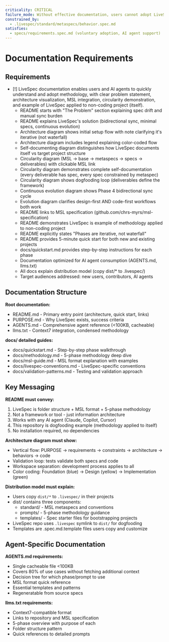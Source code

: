 ```yaml
---
criticality: CRITICAL
failure_mode: Without effective documentation, users cannot adopt LiveSpec and agents cannot assist effectively
constrained_by:
  - .livespec/standard/metaspecs/behavior.spec.md
satisfies:
  - specs/requirements.spec.md (voluntary adoption, AI agent support)
---
```


# Documentation Requirements

## Requirements
- [!] LiveSpec documentation enables users and AI agents to quickly understand and adopt methodology, with clear problem statement, architecture visualization, MSL integration, circularity demonstration, and example of LiveSpec applied to non-coding project (itself).
  - README starts with "The Problem" section explaining spec drift and manual sync burden
  - README explains LiveSpec's solution (bidirectional sync, minimal specs, continuous evolution)
  - Architecture diagram shows initial setup flow with note clarifying it's iterative (not waterfall)
  - Architecture diagram includes legend explaining color-coded flow
  - Self-documenting diagram distinguishes how LiveSpec documents itself vs target project structure
  - Circularity diagram (MSL → base → metaspecs → specs → deliverables) with clickable MSL link
  - Circularity diagram demonstrates complete self-documentation (every deliverable has spec, every spec constrained by metaspec)
  - Circularity diagram shows dogfooding loop (deliverables define the framework)
  - Continuous evolution diagram shows Phase 4 bidirectional sync cycle
  - Evolution diagram clarifies design-first AND code-first workflows both work
  - README links to MSL specification (github.com/chrs-myrs/msl-specification)
  - README demonstrates LiveSpec is example of methodology applied to non-coding project
  - README explicitly states "Phases are iterative, not waterfall"
  - README provides 5-minute quick start for both new and existing projects
  - docs/quickstart.md provides step-by-step instructions for each phase
  - Documentation optimized for AI agent consumption (AGENTS.md, llms.txt)
  - All docs explain distribution model (copy dist/* to .livespec/)
  - Target audiences addressed: new users, contributors, AI agents

## Documentation Structure

**Root documentation:**
- README.md - Primary entry point (architecture, quick start, links)
- PURPOSE.md - Why LiveSpec exists, success criteria
- AGENTS.md - Comprehensive agent reference (<100KB, cacheable)
- llms.txt - Context7 integration, condensed methodology

**docs/ detailed guides:**
- docs/quickstart.md - Step-by-step phase walkthrough
- docs/methodology.md - 5-phase methodology deep dive
- docs/msl-guide.md - MSL format explanation with examples
- docs/livespec-conventions.md - LiveSpec-specific conventions
- docs/validation-patterns.md - Testing and validation approach

## Key Messaging

**README must convey:**
1. LiveSpec is folder structure + MSL format + 5-phase methodology
2. Not a framework or tool - just information architecture
3. Works with any AI agent (Claude, Copilot, Cursor)
4. This repository is dogfooding example (methodology applied to itself)
5. No installation required, no dependencies

**Architecture diagram must show:**
- Vertical flow: PURPOSE → requirements → constraints → architecture → behaviors → code
- Validation loop: tests validate both specs and code
- Workspace separation: development process applies to all
- Color coding: Foundation (blue) → Design (yellow) → Implementation (green)

**Distribution model must explain:**
- Users copy `dist/*` to `.livespec/` in their projects
- dist/ contains three components:
  - standard/ - MSL metaspecs and conventions
  - prompts/ - 5-phase methodology guidance
  - templates/ - Spec starter files for bootstrapping projects
- LiveSpec repo uses `.livespec` symlink to `dist/` for dogfooding
- Templates are .spec.md.template files users copy and customize

## Agent-Specific Documentation

**AGENTS.md requirements:**
- Single cacheable file <100KB
- Covers 80% of use cases without fetching additional context
- Decision tree for which phase/prompt to use
- MSL format quick reference
- Essential templates and patterns
- Regeneratable from source specs

**llms.txt requirements:**
- Context7-compatible format
- Links to repository and MSL specification
- 5-phase overview with purpose of each
- Folder structure pattern
- Quick references to detailed prompts
